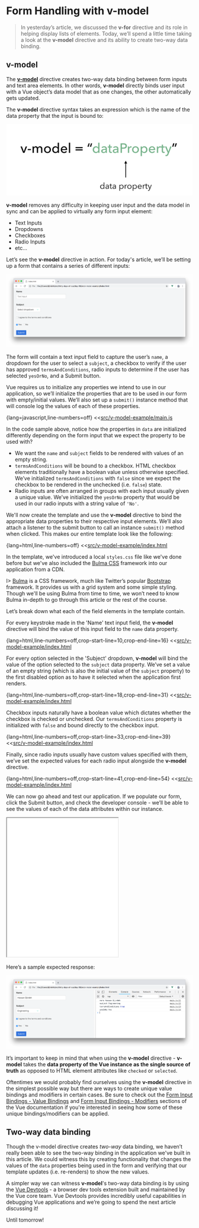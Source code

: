 # Form Handling with v-model

> In yesterday’s article, we discussed the __v-for__ directive and its role in helping display lists of elements. Today, we’ll spend a little time taking a look at the __v-model__ directive and its ability to create two-way data binding.

## v-model

The [__v-model__](https://vuejs.org/v2/guide/forms.html) directive creates two-way data binding between form inputs and text area elements. In other words, __v-model__ directly binds user input with a Vue object’s data model that as one changes, the other automatically gets updated.

The __v-model__ directive syntax takes an expression which is the name of the data property that the input is bound to:

![](./public/assets/v-model-syntax.png)

__v-model__ removes any difficulty in keeping user input and the data model in sync and can be applied to virtually any form input element:

- Text Inputs
- Dropdowns
- Checkboxes
- Radio Inputs
- etc…

Let’s see the __v-model__ directive in action. For today's article, we’ll be setting up a form that contains a series of different inputs:

![](./public/assets/v-model-example-app.png)

The form will contain a text input field to capture the user’s `name`, a dropdown for the user to select a `subject`, a checkbox to verify if the user has approved `termsAndConditions`, radio inputs to determine if the user has selected `yesOrNo`, and a Submit button.

Vue requires us to initialize any properties we intend to use in our application, so we’ll initialize the properties that are to be used in our form with empty/initial values. We’ll also set up a `submit()` instance method that will console log the values of each of these properties.

{lang=javascript,line-numbers=off}
<<[src/v-model-example/main.js](./src/v-model-example/main.js)

In the code sample above, notice how the properties in `data` are initialized differently depending on the form input that we expect the property to be used with?

- We want the `name` and `subject` fields to be rendered with values of an empty string.
- `termsAndConditions` will be bound to a checkbox. HTML checkbox elements traditionally have a boolean value unless otherwise specified. We’ve initialized `termsAndConditions` with `false` since we expect the checkbox to be rendered in the unchecked (i.e. `false`) state.
- Radio inputs are often arranged in groups with each input usually given a unique value. We’ve initialized the `yesOrNo` property that would be used in our radio inputs with a string value of `'No'`.

We'll now create the template and use the __v-model__ directive to bind the appropriate data properties to their respective input elements. We’ll also attach a listener to the submit button to call an instance `submit()` method when clicked. This makes our entire template look like the following:

{lang=html,line-numbers=off}
<<[src/v-model-example/index.html](./src/v-model-example/index.html)

In the template, we've introduced a local `styles.css` file like we've done before but we've also included the [Bulma CSS](https://bulma.io/documentation/) framework into our application from a CDN.

I> [Bulma](https://bulma.io/documentation/) is a CSS framework, much like Twitter’s popular [Bootstrap](http://getbootstrap.com/) framework. It provides us with a grid system and some simple styling. Though we'll be using Bulma from time to time, we won’t need to know Bulma in-depth to go through this article or the rest of the course.

Let’s break down what each of the field elements in the template contain.

For every keystroke made in the 'Name' text input field, the __v-model__ directive will bind the value of this input field to the `name` data property.

{lang=html,line-numbers=off,crop-start-line=10,crop-end-line=16}
<<[src/v-model-example/index.html](./src/v-model-example/index.html)

For every option selected in the 'Subject' dropdown, __v-model__ will bind the value of the option selected to the `subject` data property. We’ve set a value of an empty string (which is also the initial value of the `subject` property) to the first disabled option as to have it selected when the application first renders.

{lang=html,line-numbers=off,crop-start-line=18,crop-end-line=31}
<<[src/v-model-example/index.html](./src/v-model-example/index.html)

Checkbox inputs naturally have a boolean value which dictates whether the checkbox is checked or unchecked. Our `termsAndConditions` property is initialized with `false` and bound directly to the checkbox input.

{lang=html,line-numbers=off,crop-start-line=33,crop-end-line=39}
<<[src/v-model-example/index.html](./src/v-model-example/index.html)

Finally, since radio inputs usually have custom values specified with them, we’ve set the expected values for each radio input alongside the __v-model__ directive.

{lang=html,line-numbers=off,crop-start-line=41,crop-end-line=54}
<<[src/v-model-example/index.html](./src/v-model-example/index.html)

We can now go ahead and test our application. If we populate our form, click the Submit button, and check the developer console - we’ll be able to see the values of each of the data attributes within our instance.

<iframe src='./src/v-model-example/index.html'
        height="375"
        scrolling="no"
         >
</iframe>

Here’s a sample expected response:

![](./public/assets/v-model-example-app-submit.png)

It’s important to keep in mind that when using the __v-model__ directive - __v-model__ takes the __data property of the Vue instance as the single source of truth__ as opposed to HTML element attributes like `checked` or `selected`.

Oftentimes we would probably find ourselves using the __v-model__ directive in the simplest possible way but there are ways to create unique value bindings and modifiers in certain cases. Be sure to check out the [Form Input Bindings - Value Bindings](https://vuejs.org/v2/guide/forms.html#Value-Bindings) and [Form Input Bindings - Modifiers](https://vuejs.org/v2/guide/forms.html#Modifiers) sections of the Vue documentation if you're interested in seeing how some of these unique bindings/modifiers can be applied.

## Two-way data binding

Though the v-model directive creates _two-way_ data binding, we haven’t really been able to see the two-way binding in the application we've built in this article. We could witness this by creating functionality that changes the values of the `data` properties being used in the form and verifying that our template updates (i.e. re-renders) to show the new values.

A simpler way we can witness __v-model__'s two-way data binding is by using the [Vue Devtools](https://github.com/vuejs/vue-devtools) - a browser dev tools extension built and maintained by the Vue core team. Vue Devtools provides incredibly useful capabilities in debugging Vue applications and we’re going to spend the next article discussing it!

Until tomorrow!
